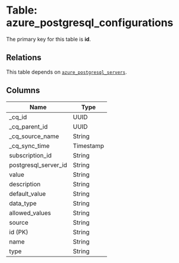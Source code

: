# Table: azure_postgresql_configurations



The primary key for this table is **id**.

## Relations
This table depends on [`azure_postgresql_servers`](azure_postgresql_servers.md).

## Columns
| Name          | Type          |
| ------------- | ------------- |
|_cq_id|UUID|
|_cq_parent_id|UUID|
|_cq_source_name|String|
|_cq_sync_time|Timestamp|
|subscription_id|String|
|postgresql_server_id|String|
|value|String|
|description|String|
|default_value|String|
|data_type|String|
|allowed_values|String|
|source|String|
|id (PK)|String|
|name|String|
|type|String|